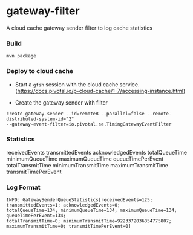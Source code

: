 # gateway-filter
A cloud cache gateway sender filter to log cache statistics


### Build

```
mvn package
```


### Deploy to cloud cache

- Start a `gfsh` session with the cloud cache service. (https://docs.pivotal.io/p-cloud-cache/1-7/accessing-instance.html)

- Create the gateway sender with filter

```
create gateway-sender --id=remoteB --parallel=false --remote-distributed-system-id="2" 
--gateway-event-filter=io.pivotal.se.TimingGatewayEventFilter 
```

### Statistics
receivedEvents
transmittedEvents
acknowledgedEvents
totalQueueTime
minimumQueueTime
maximumQueueTime
queueTimePerEvent
totalTransmitTime
minimumTransmitTime
maximumTransmitTime
transmitTimePerEvent


### Log Format
```
INFO: GatewaySenderQueueStatistics[receivedEvents=125; transmittedEvents=1; acknowledgedEvents=0; 
totalQueueTime=134; minimumQueueTime=134; maximumQueueTime=134; queueTimePerEvent=134; 
totalTransmitTime=0; minimumTransmitTime=9223372036854775807; maximumTransmitTime=0; transmitTimePerEvent=0]
```



